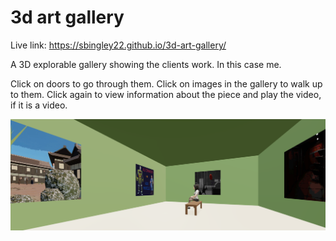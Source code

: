 # 3d art gallery

Live link: https://sbingley22.github.io/3d-art-gallery/

A 3D explorable gallery showing the clients work. In this case me.

Click on doors to go through them. Click on images in the gallery to walk up to them. Click again to view information about the piece and play the video, if it is a video.

![screenshot](./screenshot.png)